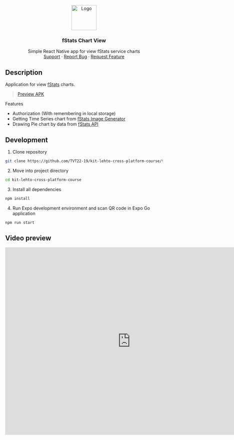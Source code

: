 <div align="center">
  <a href="https://github.com/fstats/fstats">
    <img src="https://fstats.dev/icon.png" alt="Logo" width="80" height="80">
  </a>

<h3 align="center">fStats Chart View</h3>

  <p align="center">
    Simple React Native app for view fStats service charts
    <br />
    <a href="https://discord.gg/pbwnMwnUD6">Support</a>
    ·
    <a href="https://github.com/TVT22-19/kit-lehto-cross-platform-course/issues">Report Bug</a>
    ·
    <a href="https://github.com/TVT22-19/kit-lehto-cross-platform-course/issues">Request Feature</a>
  </p>
</div>

## Description

Application for view [fStats](https://fstats.dev/) charts.
> [Preview APK](./build.apk)

Features

- Authorization (With remembering in local storage)
- Getting Time Series chart from [fStats Image Generator](https://img.fstats.dev/)
- Drawing Pie chart by data from [fStats API](https://api.fstats.dev/)

## Development

1. Clone repository

```sh
git clone https://github.com/TVT22-19/kit-lehto-cross-platform-course/tree/bonus
```

2. Move into project directory

```sh
cd kit-lehto-cross-platform-course
```

3. Install all dependencies

```sh
npm install
```

4. Run Expo development environment and scan QR code in Expo Go application

```sh
npm run start
```

## Video preview

<iframe width="800" height="600" src="https://www.youtube.com/embed/ocWqfHUkuEI" title="fStats Chart View" frameborder="0" allow="accelerometer; autoplay; clipboard-write; encrypted-media; gyroscope; picture-in-picture; web-share" allowfullscreen></iframe>
